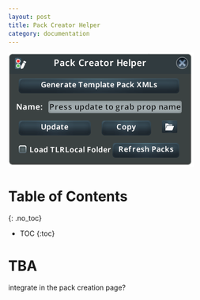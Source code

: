 ```yaml
---
layout: post
title: Pack Creator Helper
category: documentation
---
```


![Pack Creator Helper](/assets/images/pack-creator-helper.png)

# Table of Contents
{: .no_toc}

* TOC
{:toc}

# TBA

integrate in the pack creation page?




